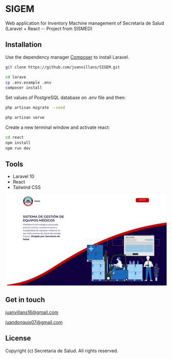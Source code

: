# SIGEM 

Web application for Inventory Machine management of Secretaria de Salud (Laravel + React -- Project from SISMED)

## Installation

Use the dependency manager [Composer](https://getcomposer.org/) to install Laravel.

```bash
git clone https://github.com/juanvillans/SIGEM.git
```

```bash
cd larave
cp .env.example .env
composer install
```
Set values of PostgreSQL database on .env file and then:

```bash
php artisan migrate --seed
```

```bash
php artisan serve
```

Create a new terminal window and activate react:

```bash
cd react
npm install
npm run dev
```

## **Tools**  
- Laravel 10  
- React  
- Tailwind CSS 



![Screenshot SIGEM](sigem.png)  

## **Get in touch**  
[juanvillans16@gmail.com](mailto:juanvillans16@email.com)  

[juandonquis07@gmail.com](mailto:juandonquis07@email.com)


## License

Copyright (c) Secretaria de Salud. All rights reserved.
